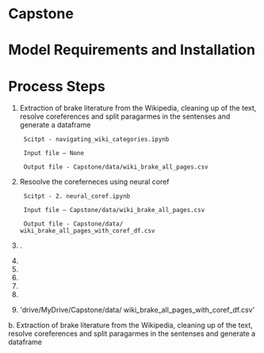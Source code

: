 # Capstone

# Model Requirements and Installation

# Process Steps 

1. Extraction of brake literature from the Wikipedia, cleaning up of the text, resolve coreferences and split paragarmes in the sentenses and generate a 
dataframe

        Scitpt - navigating_wiki_categories.ipynb 
        
        Input file – None

        Output file - Capstone/data/wiki_brake_all_pages.csv


2. Resoolve the coreferneces using neural coref 


        Scitpt - 2.	neural_coref.ipynb 
        
        Input file – Capstone/data/wiki_brake_all_pages.csv

        Output file - Capstone/data/ wiki_brake_all_pages_with_coref_df.csv


3.	.	
5.	
6.	
7.	
8.	
9.	
10.	'drive/MyDrive/Capstone/data/ wiki_brake_all_pages_with_coref_df.csv'

b.  Extraction of brake literature from the Wikipedia, cleaning up of the text, resolve coreferences and split paragarmes in the sentenses and generate a dataframe



